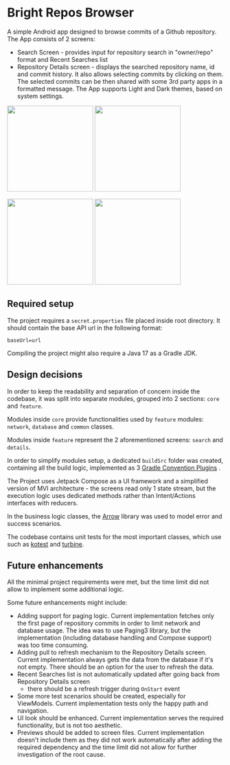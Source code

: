 # Bright Repos Browser

A simple Android app designed to browse commits of a Github repository.
The App consists of 2 screens:

- Search Screen - provides input for repository search in "owner/repo" format and Recent Searches
  list
- Repository Details screen - displays the searched repository name, id and commit history. It also
  allows selecting commits by clicking on them. The selected commits can be then shared with some
  3rd party apps in a formatted message.
  The App supports Light and Dark themes, based on system settings.

<p>
<img width="200" alt="" src="https://github.com/fgrzeskowiak/bright-repos-browser/assets/17904175/0b5052c8-a535-4463-986a-2462611ee963">
<img width="200" alt="" src="https://github.com/fgrzeskowiak/bright-repos-browser/assets/17904175/c96dd923-c409-4861-bdd5-317c760e802f">
</p>
<p>
<img width="200" alt="" src="https://github.com/fgrzeskowiak/bright-repos-browser/assets/17904175/22e7a5ba-e407-47a0-95c2-3f81de0a771d">
<img width="200" alt="" src="https://github.com/fgrzeskowiak/bright-repos-browser/assets/17904175/df659ab6-7653-4103-9bed-b97bb13199aa">
</p>

## Required setup

The project requires a `secret.properties` file placed inside root directory. It should contain the
base API url in the following format:

```
baseUrl=url
```

Compiling the project might also require a Java 17 as a Gradle JDK.

## Design decisions

In order to keep the readability and separation of concern inside the codebase, it was split into
separate modules, grouped into 2 sections: `core` and `feature`.

Modules inside `core` provide functionalities used by `feature` modules: `network`, `database`
and `common` classes.

Modules inside `feature` represent the 2 aforementioned screens: `search` and `details`.

In order to simplify modules setup, a dedicated `buildSrc` folder was created, containing all the
build logic, implemented as
3 [Gradle Convention Plugins](https://docs.gradle.org/current/samples/sample_convention_plugins.html)
.

The Project uses Jetpack Compose as a UI framework and a simplified version of MVI architecture -
the screens read only 1 state stream, but the execution logic uses dedicated methods rather than
Intent/Actions interfaces with reducers.

In the business logic classes, the [Arrow](https://arrow-kt.io/) library was used to model error and
success scenarios.

The codebase contains unit tests for the most important classes, which use such
as [kotest](https://kotest.io/) and [turbine](https://github.com/cashapp/turbine).

## Future enhancements

All the minimal project requirements were met, but the time limit did not allow to implement some
additional logic.

Some future enhancements might include:

- Adding support for paging logic. Current implementation fetches only the first page of repository
  commits in order to limit network and database usage. The idea was to use Paging3 library, but the
  implementation (including database handling and Compose support) was too time consuming.
- Adding pull to refresh mechanism to the Repository Details screen. Current implementation always
  gets the data from the database if it's not empty. There should be an option for the user to
  refresh the data.
- Recent Searches list is not automatically updated after going back from Repository Details screen
  - there should be a refresh trigger during `OnStart` event
- Some more test scenarios should be created, especially for ViewModels. Current implementation
  tests only the happy path and navigation.
- UI look should be enhanced. Current implementation serves the required functionality, but is not
  too aesthetic.
- Previews should be added to screen files. Current implementation doesn't include them as they did
  not work automatically after adding the required dependency and the time limit did not allow for
  further investigation of the root cause.
